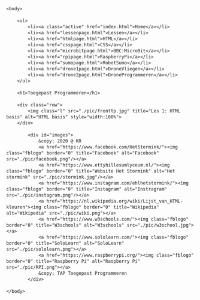 <!DOCTYPE HTML>
<HTML>
    <head>
        <title>Toegepast Programmeren</title>
        <link rel="stylesheet" href="Standard.css">
    </head>

    <body>

        <ul>
            <li><a class="active" href="index.html">Home</a></li>
            <li><a href="lessenpage.html">Lessen</a></li>
            <li><a href="htmlpage.html">HTML</a></li>
            <li><a href="csspage.html">CSS</a></li>
            <li><a href="microbitpage.html">BBC:MicroBit</a></li>
            <li><a href="rpipage.html">RaspberryPi</a></li>
            <li><a href="sumopage.html">RobotSumo</a></li>
            <li><a href="drone1page.html">DroneVliegen</a></li>
            <li><a href="drone2page.html">DroneProgrammeren</a></li>
        </ul>
           
        <h1>Toegepast Programmeren</h1>

        <div class="row">
            <img class="l" src="./pic/fronttp.jpg" title="Les 1: HTML basis" alt="HTML basis" style="width:100%">
        </div>
        
            <div id="images">
                &copy; 2020 @ KR
                <a href="https://www.facebook.com/HetStormink/"><img class="fblogo" border="0" title="Facebook" alt="Facebook" src="./pic/facebook.png"/></a>
                <a href="https://www.ettyhillesumlyceum.nl/"><img class="fblogo" border="0" title="Website Het Stormink" alt="Het stormink" src="./pic/stormink.jpg"/></a>
                <a href="https://www.instagram.com/ehlhetstormink/"><img class="fblogo" border="0" title="Instagram" alt="Instragram" src="./pic/instagram.png"/></a>
                <a href="https://nl.wikipedia.org/wiki/Lijst_van_HTML-kleuren"><img class="fblogo" border="0" title="Wikipedia" alt="Wikipedia" src="./pic/wiki.png"></a>
                <a href="https://www.w3schools.com/"><img class="fblogo" border="0" title="W3schools" alt="W3schools" src="./pic/w3school.jpg"></a>
                <a href="https://www.sololearn.com/"><img class="fblogo" border="0" title="SoloLearn" alt="SoloLearn" src="./pic/sololearn.png"></a>
                <a href="https://www.raspberrypi.org/"><img class="fblogo" border="0" title="Raspberry Pi" alt="Raspberry Pi" src="./pic/RPI.png"></a>
                &copy; TAP Toegepast Programmeren
            </div>
          
    </body>
</HTML>